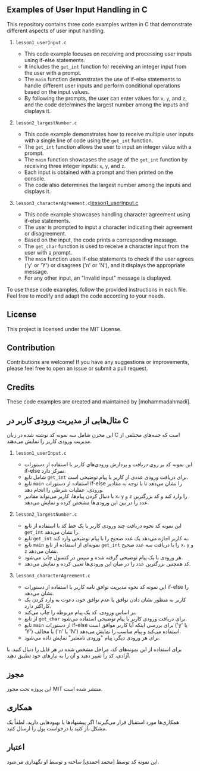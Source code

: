 ## Examples of User Input Handling in C

This repository contains three code examples written in C that demonstrate different aspects of user input handling.

1. `lesson1_userInput.c`
   - This code example focuses on receiving and processing user inputs using if-else statements.
   - It includes the `get_int` function for receiving an integer input from the user with a prompt.
   - The `main` function demonstrates the use of if-else statements to handle different user inputs and perform conditional operations based on the input values.
   - By following the prompts, the user can enter values for `x`, `y`, and `z`, and the code determines the largest number among the inputs and displays it.

2. `lesson2_largestNumber.c`
   - This code example demonstrates how to receive multiple user inputs with a single line of code using the `get_int` function.
   - The `get_int` function allows the user to input an integer value with a prompt.
   - The `main` function showcases the usage of the `get_int` function by receiving three integer inputs: `x`, `y`, and `z`.
   - Each input is obtained with a prompt and then printed on the console.
   - The code also determines the largest number among the inputs and displays it.

3. `lesson3_characterAgreement.c`[lesson1_userInput.c](link-to-lesson1_userInput.c)
   - This code example showcases handling character agreement using if-else statements.
   - The user is prompted to input a character indicating their agreement or disagreement.
   - Based on the input, the code prints a corresponding message.
   - The `get_char` function is used to receive a character input from the user with a prompt.
   - The `main` function uses if-else statements to check if the user agrees ('y' or 'Y') or disagrees ('n' or 'N'), and it displays the appropriate message.
   - For any other input, an "Invalid input" message is displayed.

To use these code examples, follow the provided instructions in each file. Feel free to modify and adapt the code according to your needs.

## License

This project is licensed under the MIT License.

## Contribution

Contributions are welcome! If you have any suggestions or improvements, please feel free to open an issue or submit a pull request.

## Credits

These code examples are created and maintained by [mohammadahmadi].

## مثال‌هایی از مدیریت ورودی کاربر در C

این مخزن شامل سه نمونه کد نوشته شده در زبان C است که جنبه‌های مختلفی از مدیریت ورودی کاربر را نمایش می‌دهند.

1. `lesson1_userInput.c`
   - این نمونه کد بر روی دریافت و پردازش ورودی‌های کاربر با استفاده از دستورات if-else تمرکز دارد.
   - شامل تابع `get_int` برای دریافت ورودی عددی از کاربر با پیام توضیحی است.
   - تابع `main` استفاده از دستورات if-else را نشان می‌دهد تا با توجه به مقادیر ورودی، عملیات شرطی را انجام دهد.
   - با دنبال کردن پیام‌ها، کاربر می‌تواند مقادیر `x`، `y` و `z` را وارد کند و کد بزرگترین عدد را در بین این ورودی‌ها مشخص کرده و نمایش می‌دهد.

2. `lesson2_largestNumber.c`
   - این نمونه کد نحوه دریافت چند ورودی کاربر با یک خط کد با استفاده از تابع `get_int` را نشان می‌دهد.
   - تابع `get_int` به کاربر اجازه می‌دهد یک عدد صحیح را با پیام توضیحی وارد کند.
   - تابع `main` نمونه‌ای از استفاده از تابع `get_int` را با دریافت سه عدد صحیح `x`، `y` و `z` نشان می‌دهد.
   - هر ورودی با یک پیام توضیحی گرفته شده و سپس در کنسول چاپ می‌شود.
   - کد همچنین بزرگترین عدد را در میان این ورودی‌ها تعیین کرده و نمایش می‌دهد.

3. `lesson3_characterAgreement.c`
   - این نمونه کد نحوه مدیریت توافق نامه کاربر با استفاده از دستورات if-else را نشان می‌دهد.
   - کاربر به منظور نشان دادن توافق یا عدم توافق خود، دعوت به وارد کردن یک کاراکتر دارد.
   - بر اساس ورودی، کد یک پیام مربوطه را چاپ می‌کند.
   - از تابع `get_char` برای دریافت ورودی کاربر با پیام توضیحی استفاده می‌شود.
   - تابع `main` از دستورات if-else برای بررسی اینکه آیا کاربر موافق است ('y' یا 'Y') یا مخالف ('n' یا 'N') استفاده می‌کند و پیام مناسب را نمایش می‌دهد.
   - برای هر ورودی دیگر، پیام "ورودی نامعتبر" نمایش داده می‌شود.

برای استفاده از این نمونه‌های کد، مراحل مشخص شده در هر فایل را دنبال کنید. با آزادی، کد را تغییر دهید و آن را به نیازهای خود تطبیق دهید.

## مجوز

این پروژه تحت مجوز MIT منتشر شده است.

## همکاری

همکاری‌ها مورد استقبال قرار می‌گیرند! اگر پیشنهادها یا بهبودهایی دارید، لطفاً یک مشکل باز کنید یا درخواست پول را ارسال کنید.

## اعتبار

این نمونه کد توسط [محمد احمدی] ساخته و توسط او نگهداری می‌شود.

